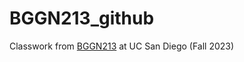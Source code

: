 # BGGN213_github
Classwork from [BGGN213](https://bioboot.github.io/bggn213_F23/) at UC San Diego (Fall 2023)
